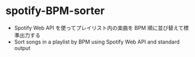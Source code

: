 # spotify-BPM-sorter

- Spotify Web API を使ってプレイリスト内の楽曲を BPM 順に並び替えて標準出力する
- Sort songs in a playlist by BPM using Spotify Web API and standard output
